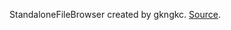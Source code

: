 StandaloneFileBrowser created by gkngkc. [Source](https://github.com/gkngkc/UnityStandaloneFileBrowser/releases/tag/1.2).
